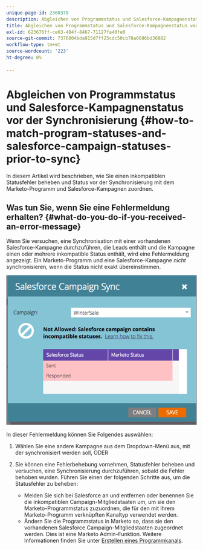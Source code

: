 ```yaml
---
unique-page-id: 2360370
description: Abgleichen von Programmstatus und Salesforce-Kampagnenstatus vor der Synchronisierung - Marketo-Dokumente - Produktdokumentation
title: Abgleichen von Programmstatus und Salesforce-Kampagnenstatus vor der Synchronisierung
exl-id: 623676ff-ce63-484f-8467-71127fa40fe0
source-git-commit: 7376804bda915d7ff25cdc50cb78a6686bd36882
workflow-type: tm+mt
source-wordcount: '223'
ht-degree: 0%

---
```


# Abgleichen von Programmstatus und Salesforce-Kampagnenstatus vor der Synchronisierung {#how-to-match-program-statuses-and-salesforce-campaign-statuses-prior-to-sync}

In diesem Artikel wird beschrieben, wie Sie einen inkompatiblen Statusfehler beheben und Status vor der Synchronisierung mit dem Marketo-Programm und Salesforce-Kampagnen zuordnen.

## Was tun Sie, wenn Sie eine Fehlermeldung erhalten? {#what-do-you-do-if-you-received-an-error-message}

Wenn Sie versuchen, eine Synchronisation mit einer vorhandenen Salesforce-Kampagne durchzuführen, die Leads enthält und die Kampagne einen oder mehrere inkompatible Status enthält, wird eine Fehlermeldung angezeigt. Ein Marketo-Programm und eine Salesforce-Kampagne *nicht* synchronisieren, wenn die Status nicht exakt übereinstimmen.

![](assets/image2015-7-22-9-3a23-3a29.png)

In dieser Fehlermeldung können Sie Folgendes auswählen:

1. Wählen Sie eine andere Kampagne aus dem Dropdown-Menü aus, mit der synchronisiert werden soll, ODER
1. Sie können eine Fehlerbehebung vornehmen, Statusfehler beheben und versuchen, eine Synchronisierung durchzuführen, sobald die Fehler behoben wurden. Führen Sie einen der folgenden Schritte aus, um die Statusfehler zu beheben:

   * Melden Sie sich bei Salesforce an und entfernen oder benennen Sie die inkompatiblen Campaign-Mitgliedstaaten um, um sie den Marketo-Programmstatus zuzuordnen, die für den mit Ihrem Marketo-Programm verknüpften Kanaltyp verwendet werden.
   * Ändern Sie die Programmstatus in Marketo so, dass sie den vorhandenen Salesforce Campaign-Mitgliedstaaten zugeordnet werden. Dies ist eine Marketo Admin-Funktion. Weitere Informationen finden Sie unter [Erstellen eines Programmkanals](/help/marketo/product-docs/administration/tags/create-a-program-channel.md).
